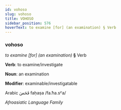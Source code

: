 ```yaml
---
id: vohoso
slug: vohoso
title: VOHOSO
sidebar_position: 576
hoverText: to examine [for] (an examination) § Verb
---
```


### vohoso

*to examine [for] (an examination)* **§** Verb

**Verb**: to examine/investigate

**Noun**: an examination

**Modifier**: examinable/investigatable

Arabic فَحَصَ faḥaṣa /fa.ħa.sˤa/

*Afroasiatic Language Family*